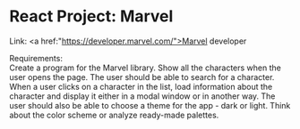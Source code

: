 # React Project: Marvel 



Link: <a href:"https://developer.marvel.com/">Marvel developer</a>

Requirements: </br>Create a program for the Marvel library. Show all the characters when the user opens the page. The user should be able to search for a character. When a user clicks on a character in the list, load information about the character and display it either in a modal window or in another way. The user should also be able to choose a theme for the app - dark or light. Think about the color scheme or analyze ready-made palettes.
